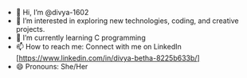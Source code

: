 - 👋 Hi, I’m @divya-1602
- 👀 I’m interested in exploring new technologies, coding, and creative projects. 
- 🌱 I’m currently learning C programming
- 📫 How to reach me: Connect with me on LinkedIn [https://www.linkedin.com/in/divya-betha-8225b633b/]
- 😄 Pronouns: She/Her


<!---
divya-1602/divya-1602 is a ✨ special ✨ repository because its `README.md` (this file) appears on your GitHub profile.
You can click the Preview link to take a look at your changes.
--->
